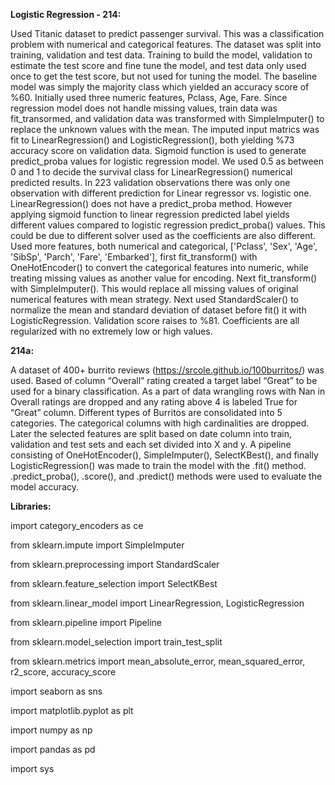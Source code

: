 **Logistic Regression - 214:**

Used Titanic dataset to predict passenger survival. This was a classification problem with numerical and categorical features. The dataset was split into training, validation and test data. Training to build the model, validation to estimate the test score and fine tune the model, and test data only used once to get the test score, but not used for tuning the model. The baseline model was simply the majority class which yielded an accuracy score of %60. Initially used three numeric features, Pclass, Age, Fare. Since regression model does not handle missing values, train data was fit_transormed, and validation data was transformed with SimpleImputer() to replace the unknown values with the mean. The imputed input matrics was fit to LinearRegression() and LogisticRegression(), both yielding %73 accuracy score on validation data. Sigmoid function is used to generate predict_proba values for logistic regression model. We used 0.5 as between 0 and 1 to decide the survival class for LinearRegression() numerical predicted results. In 223 validation observations there was only one observation with different prediction for Linear regressor vs. logistic one. LinearRegression() does not have a predict_proba method. However applying sigmoid function to linear regression predicted label yields different values compared to logistic regression predict_proba() values. This could be due to different solver used as the coefficients are also different. Used more features, both numerical and categorical, ['Pclass', 'Sex', 'Age', 'SibSp', 'Parch', 'Fare', 'Embarked'], first fit_transform() with OneHotEncoder() to convert the categorical features into numeric, while treating missing values as another value for encoding. Next fit_transform() with SimpleImputer(). This would replace all missing values of original numerical features with mean strategy. Next used StandardScaler() to normalize the mean and standard deviation of dataset before fit() it with LogisticRegression. Validation score raises to %81. Coefficients are all regularized with no extremely low or high values.

**214a:**

A dataset of 400+ burrito reviews (https://srcole.github.io/100burritos/) was used. Based of column “Overall” rating created a target label “Great” to be used for a binary classification. As a part of data wrangling rows with Nan in Overall ratings are dropped and any rating above 4 is labeled True for “Great” column. Different types of Burritos are consolidated into 5 categories. The categorical columns with high cardinalities are dropped. Later the selected features are split based on date column into train, validation and test sets and each set divided into X and y. A pipeline consisting of OneHotEncoder(), SimpleImputer(), SelectKBest(), and finally LogisticRegression() was made to train the model with the .fit() method. .predict_proba(), .score(), and .predict() methods were used to evaluate the model accuracy.

**Libraries:**

import category_encoders as ce

from sklearn.impute import SimpleImputer

from sklearn.preprocessing import StandardScaler

from sklearn.feature_selection import SelectKBest

from sklearn.linear_model import LinearRegression, LogisticRegression

from sklearn.pipeline import Pipeline

from sklearn.model_selection import train_test_split

from sklearn.metrics import mean_absolute_error, mean_squared_error, r2_score, accuracy_score

import seaborn as sns

import matplotlib.pyplot as plt

import numpy as np

import pandas as pd

import sys

